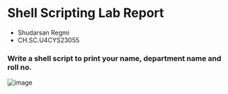 # Shell Scripting Lab Report
- Shudarsan Regmi
- CH.SC.U4CYS23055

### Write a shell script to print your name, department name and roll no. 
![image](https://github.com/ShudarsanRegmi/myDigiNotes/assets/65646203/ecf2e47c-cd09-4c00-b388-e120510bf355)

